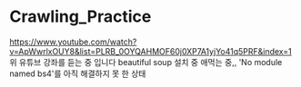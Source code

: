 # Crawling_Practice

https://www.youtube.com/watch?v=ApWwrlxOUY8&list=PLRB_0OYQAHMOF60j0XP7A1yjYo41q5PRF&index=1
위 유튜브 강좌를 듣는 중 입니다
beautiful soup 설치 중 애먹는 중,,
'No module named bs4'를 아직 해결하지 못 한 상태